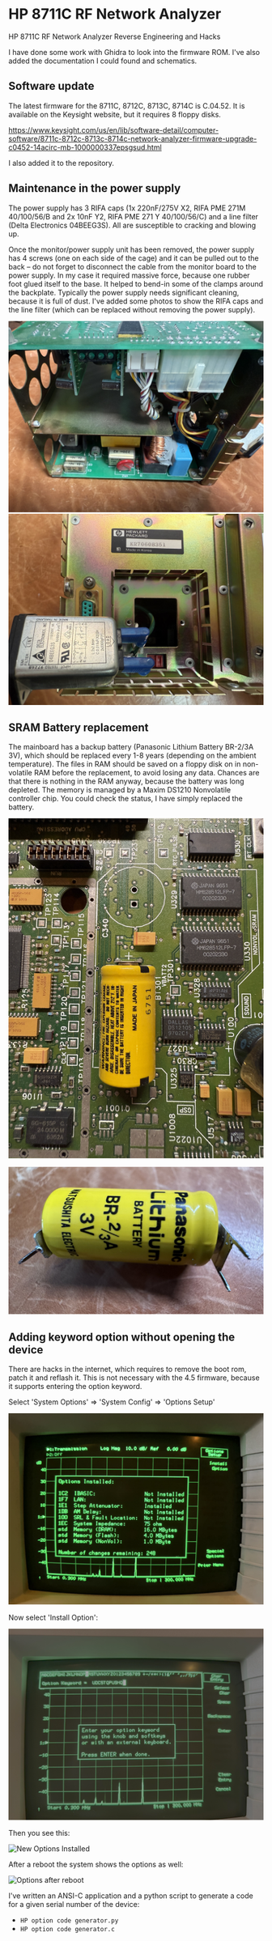 # HP 8711C RF Network Analyzer

HP 8711C RF Network Analyzer Reverse Engineering and Hacks

I have done some work with Ghidra to look into the firmware ROM. I've also added the documentation I could found and schematics.


## Software update

The latest firmware for the 8711C, 8712C, 8713C, 8714C is C.04.52. It is available on the Keysight website, but it requires 8 floppy disks.

https://www.keysight.com/us/en/lib/software-detail/computer-software/8711c-8712c-8713c-8714c-network-analyzer-firmware-upgrade-c0452-14acirc-mb-1000000337epsgsud.html

I also added it to the repository.


## Maintenance in the power supply

The power supply has 3 RIFA caps (1x 220nF/275V X2, RIFA PME 271M 40/100/56/B and 2x 10nF Y2, RIFA PME 271 Y 40/100/56/C) and a line filter (Delta Electronics 04BEEG3S). All are susceptible to cracking and blowing up.

Once the monitor/power supply unit has been removed, the power supply has 4 screws (one on each side of the cage) and it can be pulled out to the back – do not forget to disconnect the cable from the monitor board to the power supply. In my case it required massive force, because one rubber foot glued itself to the base. It helped to bend-in some of the clamps around the backplate. Typically the power supply needs significant cleaning, because it is full of dust. I've added some photos to show the RIFA caps and the line filter (which can be replaced without removing the power supply).

![RIFA Caps (already replaced)](./img/ps_rifa.jpg)
![Line Filter](./img/ps_linefilter.jpg)


## SRAM Battery replacement

The mainboard has a backup battery (Panasonic Lithium Battery BR-2/3A 3V), which should be replaced every 1-8 years (depending on the ambient temperature). The files in RAM should be saved on a floppy disk on in non-volatile RAM before the replacement, to avoid losing any data. Chances are that there is nothing in the RAM anyway, because the battery was long depleted. The memory is managed by a Maxim DS1210 Nonvolatile controller chip. You could check the status, I have simply replaced the battery.

![CPU Board with Battery](./img/cpu_board_with_battery.jpg)

![Battery](./img/battery.jpg)


## Adding keyword option without opening the device

There are hacks in the internet, which requires to remove the boot rom, patch it and reflash it. This is not necessary with the 4.5 firmware, because it supports entering the option keyword.

Select 'System Options' => 'System Config' => 'Options Setup'

![Before installing new Options](./img/options_update_before.jpg)

Now select 'Install Option':

![Enter option keyword](./img/options_enter_keyword.jpg)

Then you see this:

![New Options Installed](./img/options_update_after.jpg)

After a reboot the system shows the options as well:

![Options after reboot](./img/options_after_reboot.jpg)

I've written an ANSI-C application and a python script to generate a code for a given serial number of the device:

- `HP option code generator.py`
- `HP option code generator.c`
